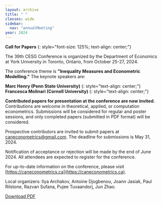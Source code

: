 ```yaml
---
layout: archive
title: " "
classes: wide
sidebar:
  nav: "annualMeeting"
year: 2024
---
```

<!--
{:refdef: style="text-align: center;"}
![Meeting Image path](/assets/images/{{page.year}}/annualMeeting.jpg)
{: refdef}
-->

**Call for Papers**
{: style="font-size: 125%; text-align: center;"}

The 39th CESG Conference is organized by the Department of Economics at York University in Toronto, Ontario, from October 25-27, 2024.

The conference theme is **"Inequality Measures and Econometric Modelling."** The keynote speakers are: 

**Marc Henry (Penn State University)**
{: style="text-align: center;"}
**Francesca Molinari (Cornell University)** 
{: style="text-align: center;"}

**Contributed papers for presentation at the conference are now invited.** Contributions are welcome in theoretical, applied, or computation econometrics. Submissions will be considered for regular and poster sessions, and only completed papers (submitted in PDF format) will be considered.

Prospective contributors are invited to submit papers at <a href="mailto:caneconometrics@gmail.com">caneconometrics@gmail.com</a>. 
The deadline for submissions is May 31, 2024.

Notification of acceptance or rejection will be made by the end of June 2024. 
All attendees are expected to register for the conference. 

For up-to-date information on the conference, please visit [https://caneconometrics.ca](https://caneconometrics.ca). 
 
 Local organizers: Ilya Archakov, Antoine Djogbenou, Joann Jasiak, Paul Rilstone, Razvan Sufana, Pujee Tuvaandorj, Jun Zhao. 

 [Download PDF](/assets/pdf/CESG2024_callforpapers.pdf)